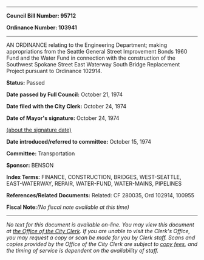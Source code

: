 

********

**Council Bill Number: 95712**
   
**Ordinance Number: 103941**
********

 AN ORDINANCE relating to the Engineering Department; making appropriations from the Seattle General Street Improvement Bonds 1960 Fund and the Water Fund in connection with the construction of the Southwest Spokane Street East Waterway South Bridge Replacement Project pursuant to Ordinance 102914.

**Status:** Passed
   
**Date passed by Full Council:** October 21, 1974
   
**Date filed with the City Clerk:** October 24, 1974
   
**Date of Mayor's signature:** October 24, 1974
   
[(about the signature date)](/~public/approvaldate.htm)
   
   
   
**Date introduced/referred to committee:** October 15, 1974
   
**Committee:** Transportation
   
**Sponsor:** BENSON
   
   
**Index Terms:** FINANCE, CONSTRUCTION, BRIDGES, WEST-SEATTLE, EAST-WATERWAY, REPAIR, WATER-FUND, WATER-MAINS, PIPELINES

**References/Related Documents:** Related: CF 280035, Ord 102914, 100955

**Fiscal Note:**_(No fiscal note available at this time)_
********

_No text for this document is available on-line. You may view this document at [the Office of the City Clerk](http://www.seattle.gov/leg/clerk/contactUs.htm). If you are unable to visit the Clerk's Office, you may request a copy or scan be made for you by Clerk staff. Scans and copies provided by the Office of the City Clerk are subject to [copy fees](http://clerk.seattle.gov/~public/clerkfees.htm), and the timing of service is dependent on the availability of staff._

